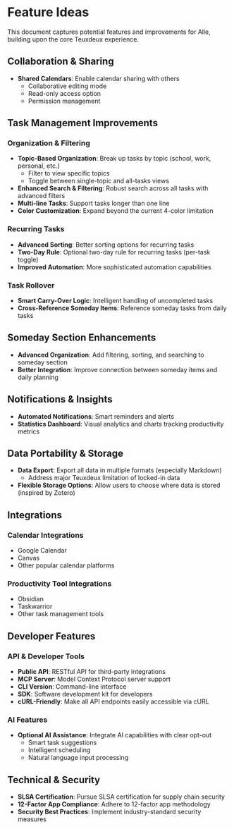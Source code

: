 # Feature Ideas

This document captures potential features and improvements for Alle, building upon the core Teuxdeux experience.

## Collaboration & Sharing

- **Shared Calendars**: Enable calendar sharing with others
  - Collaborative editing mode
  - Read-only access option
  - Permission management

## Task Management Improvements

### Organization & Filtering

- **Topic-Based Organization**: Break up tasks by topic (school, work, personal, etc.)
  - Filter to view specific topics
  - Toggle between single-topic and all-tasks views
- **Enhanced Search & Filtering**: Robust search across all tasks with advanced filters
- **Multi-line Tasks**: Support tasks longer than one line
- **Color Customization**: Expand beyond the current 4-color limitation

### Recurring Tasks

- **Advanced Sorting**: Better sorting options for recurring tasks
- **Two-Day Rule**: Optional two-day rule for recurring tasks (per-task toggle)
- **Improved Automation**: More sophisticated automation capabilities

### Task Rollover

- **Smart Carry-Over Logic**: Intelligent handling of uncompleted tasks
- **Cross-Reference Someday Items**: Reference someday tasks from daily tasks

## Someday Section Enhancements

- **Advanced Organization**: Add filtering, sorting, and searching to someday section
- **Better Integration**: Improve connection between someday items and daily planning

## Notifications & Insights

- **Automated Notifications**: Smart reminders and alerts
- **Statistics Dashboard**: Visual analytics and charts tracking productivity metrics

## Data Portability & Storage

- **Data Export**: Export all data in multiple formats (especially Markdown)
  - Address major Teuxdeux limitation of locked-in data
- **Flexible Storage Options**: Allow users to choose where data is stored (inspired by Zotero)

## Integrations

### Calendar Integrations

- Google Calendar
- Canvas
- Other popular calendar platforms

### Productivity Tool Integrations

- Obsidian
- Taskwarrior
- Other task management tools

## Developer Features

### API & Developer Tools

- **Public API**: RESTful API for third-party integrations
- **MCP Server**: Model Context Protocol server support
- **CLI Version**: Command-line interface
- **SDK**: Software development kit for developers
- **cURL-Friendly**: Make all API endpoints easily accessible via cURL

### AI Features

- **Optional AI Assistance**: Integrate AI capabilities with clear opt-out
  - Smart task suggestions
  - Intelligent scheduling
  - Natural language input processing

## Technical & Security

- **SLSA Certification**: Pursue SLSA certification for supply chain security
- **12-Factor App Compliance**: Adhere to 12-factor app methodology
- **Security Best Practices**: Implement industry-standard security measures
